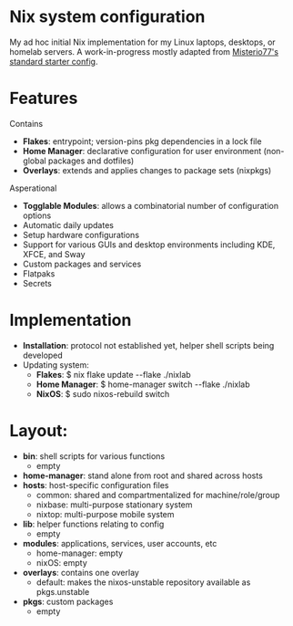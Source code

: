 # Nix system configuration

My ad hoc initial Nix implementation for my Linux laptops, desktops, or homelab servers. A work-in-progress mostly adapted from [Misterio77's standard starter config](https://github.com/Misterio77/nix-starter-configs).

# Features
Contains
- **Flakes**: entrypoint; version-pins pkg dependencies in a lock file
- **Home Manager**: declarative configuration for user environment (non-global packages and dotfiles)
- **Overlays**: extends and applies changes to package sets (nixpkgs)

Asperational
- **Togglable Modules**: allows a combinatorial number of configuration options
- Automatic daily updates
- Setup hardware configurations
- Support for various GUIs and desktop environments including  KDE, XFCE, and Sway
- Custom packages and services
- Flatpaks
- Secrets

# Implementation
- **Installation**: protocol not established yet, helper shell scripts being developed
- Updating system:
  - **Flakes**: $ nix flake update --flake ./nixlab
  - **Home Manager**: $ home-manager switch --flake ./nixlab
  - **NixOS**: $ sudo nixos-rebuild switch

# Layout:
- **bin**: shell scripts for various functions
  - empty
- **home-manager**: stand alone from root and shared across hosts
- **hosts**: host-specific configuration files
  - common: shared and compartmentalized for machine/role/group
  - nixbase: multi-purpose stationary system
  - nixtop: multi-purpose mobile system
- **lib**: helper functions relating to config
  - empty
- **modules**: applications, services, user accounts, etc
  - home-manager: empty
  - nixOS: empty
- **overlays**: contains one overlay
  - default: makes the nixos-unstable repository available as pkgs.unstable
- **pkgs**: custom packages
  - empty
